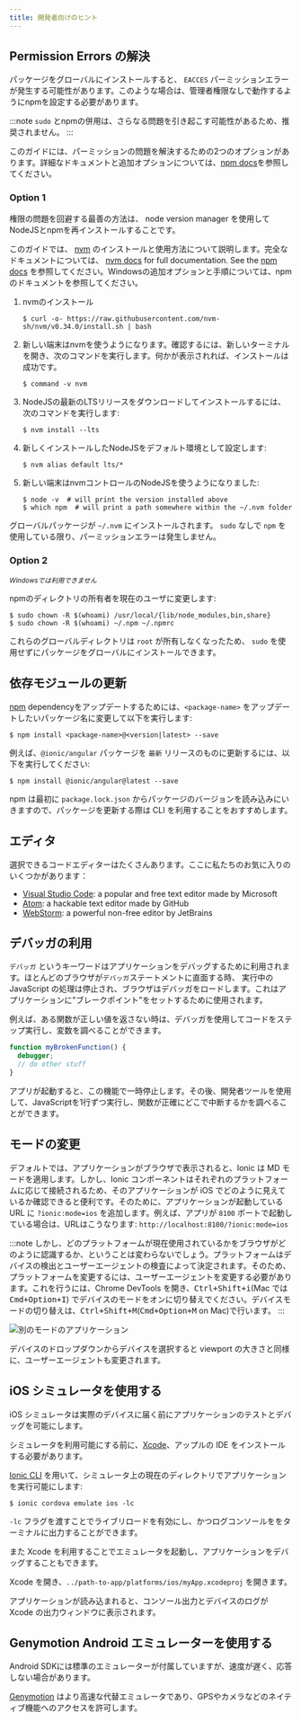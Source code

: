 ```yaml
---
title: 開発者向けのヒント
---
```


<head>
  <title>App Development Tips: How to Resolve Permission Errors and Issues</title>
  <meta
    name="description"
    content="If errors occur, npm may need to be set up to operate without elevated permissions. Read our Ionic app Development Tips for more on resolving permission issues."
  />
</head>

## Permission Errors の解決

パッケージをグローバルにインストールすると、 `EACCES` パーミッションエラーが発生する可能性があります。このような場合は、管理者権限なしで動作するようにnpmを設定する必要があります。

:::note
`sudo` とnpmの併用は、さらなる問題を引き起こす可能性があるため、推奨されません。
:::

このガイドには、パーミッションの問題を解決するための2つのオプションがあります。詳細なドキュメントと追加オプションについては、[npm docs](https://docs.npmjs.com/resolving-eacces-permissions-errors-when-installing-packages-globally)を参照してください。

### Option 1

権限の問題を回避する最善の方法は、 node version manager を使用してNodeJSとnpmを再インストールすることです。

このガイドでは、 [nvm](https://github.com/nvm-sh/nvm) のインストールと使用方法について説明します。完全なドキュメントについては、  [nvm docs](https://github.com/nvm-sh/nvm#installation-and-update) for full documentation. See the [npm docs](https://docs.npmjs.com/downloading-and-installing-node-js-and-npm#using-a-node-version-manager-to-install-nodejs-and-npm) を参照してください。Windowsの追加オプションと手順については、npmのドキュメントを参照してください。

1. nvmのインストール

   ```shell
   $ curl -o- https://raw.githubusercontent.com/nvm-sh/nvm/v0.34.0/install.sh | bash
   ```

1. 新しい端末はnvmを使うようになります。確認するには、新しいターミナルを開き、次のコマンドを実行します。何かが表示されれば、インストールは成功です。

   ```shell
   $ command -v nvm
   ```

1. NodeJSの最新のLTSリリースをダウンロードしてインストールするには、次のコマンドを実行します:

   ```shell
   $ nvm install --lts
   ```

1. 新しくインストールしたNodeJSをデフォルト環境として設定します:

   ```shell
   $ nvm alias default lts/*
   ```

1. 新しい端末はnvmコントロールのNodeJSを使うようになりました:

   ```shell
   $ node -v  # will print the version installed above
   $ which npm  # will print a path somewhere within the ~/.nvm folder
   ```

グローバルパッケージが `~/.nvm` にインストールされます。 `sudo` なしで `npm` を使用している限り、パーミッションエラーは発生しません。

### Option 2

<small>
  <em>Windowsでは利用できません</em>
</small>

npmのディレクトリの所有者を現在のユーザに変更します:

```shell
$ sudo chown -R $(whoami) /usr/local/{lib/node_modules,bin,share}
$ sudo chown -R $(whoami) ~/.npm ~/.npmrc
```

これらのグローバルディレクトリは `root` が所有しなくなったため、 `sudo` を使用せずにパッケージをグローバルにインストールできます。

## 依存モジュールの更新

[npm](https://www.npmjs.com/) dependencyをアップデートするためには、`<package-name>` をアップデートしたいパッケージ名に変更して以下を実行します:

```shell
$ npm install <package-name>@<version|latest> --save
```

例えば、`@ionic/angular` パッケージを `最新` リリースのものに更新するには、以下を実行してください:

```shell
$ npm install @ionic/angular@latest --save
```

npm は最初に `package.lock.json` からパッケージのバージョンを読み込みにいきますので、パッケージを更新する際は CLI を利用することをおすすめします。

## エディタ

選択できるコードエディターはたくさんあります。ここに私たちのお気に入りのいくつかがあります：

- [Visual Studio Code](https://code.visualstudio.com): a popular and free text editor made by Microsoft
- [Atom](https://atom.io): a hackable text editor made by GitHub
- [WebStorm](https://www.jetbrains.com/webstorm/): a powerful non-free editor by JetBrains

## デバッガの利用

`デバッガ` というキーワードはアプリケーションをデバッグするために利用されます。ほとんどのブラウザが`デバッガ`ステートメントに直面する時、 実行中の JavaScript の処理は停止され、ブラウザはデバッガをロードします。これはアプリケーションに"ブレークポイント"をセットするために使用されます。

例えば、ある関数が正しい値を返さない時は、デバッガを使用してコードをステップ実行し、変数を調べることができます。

```javascript
function myBrokenFunction() {
  debugger;
  // do other stuff
}
```

アプリが起動すると、この機能で一時停止します。その後、開発者ツールを使用して、JavaScriptを1行ずつ実行し、関数が正確にどこで中断するかを調べることができます。

## モードの変更

デフォルトでは、アプリケーションがブラウザで表示されると、Ionic は MD モードを適用します。しかし、Ionic コンポーネントはそれぞれのプラットフォームに応じて接続されるため、そのアプリケーションが iOS でどのように見えているか確認できると便利です。そのために、アプリケーションが起動しているURL に `?ionic:mode=ios` を追加します。例えば、アプリが `8100` ポートで起動している場合は、URLはこうなります: `http://localhost:8100/?ionic:mode=ios`

:::note
しかし、どのプラットフォームが現在使用されているかをブラウザがどのように認識するか、ということは変わらないでしょう。プラットフォームはデバイスの検出とユーザーエージェントの検査によって決定されます。そのため、プラットフォームを変更するには、ユーザーエージェントを変更する必要があります。これを行うには、Chrome DevTools を開き、<kbd>Ctrl+Shift+i</kbd>(Mac では <kbd>Cmd+Option+I</kbd>) でデバイスのモードをオンに切り替えでください。デバイスモードの切り替えは、<kbd>Ctrl+Shift+M</kbd>(<kbd>Cmd+Option+M</kbd> on Mac)で行います。
:::

![別のモードのアプリケーション](/img/faq/tips/change-device-platform.png)

デバイスのドロップダウンからデバイスを選択すると viewport の大きさと同様に、ユーザーエージェントも変更されます。

## iOS シミュレータを使用する

iOS シミュレータは実際のデバイスに届く前にアプリケーションのテストとデバッグを可能にします。

シミュレータを利用可能にする前に、[Xcode](https://developer.apple.com/xcode/download/)、アップルの IDE をインストールする必要があります。

[Ionic CLI](../cli.md) を用いて、シミュレータ上の現在のディレクトリでアプリケーションを実行可能にします:

```shell
$ ionic cordova emulate ios -lc
```

`-lc` フラグを渡すことでライブリロードを有効にし、かつログコンソールををターミナルに出力することができます。

また Xcode を利用することでエミュレータを起動し、アプリケーションをデバッグすることもできます。

Xcode を開き、`../path-to-app/platforms/ios/myApp.xcodeproj` を開きます。

アプリケーションが読み込まれると、コンソール出力とデバイスのログが Xcode の出力ウィンドウに表示されます。

## Genymotion Android エミュレーターを使用する

Android SDKには標準のエミュレーターが付属していますが、速度が遅く、応答しない場合があります。

[Genymotion](https://www.genymotion.com) はより高速な代替エミュレータであり、GPSやカメラなどのネイティブ機能へのアクセスを許可します。

